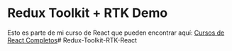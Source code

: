 # Redux Toolkit + RTK Demo
Esto es parte de mi curso de React que pueden encontrar aquí:
[Cursos de React Completos](https://fernando-herrera.com/#/search/react)# Redux-Toolkit-RTK-React
